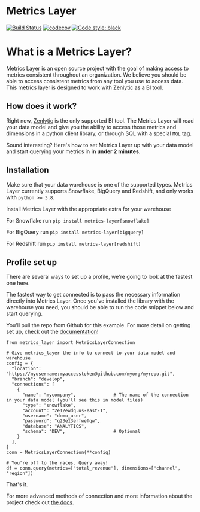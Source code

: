 # Metrics Layer

[![Build Status](https://app.travis-ci.com/Zenlytic/metrics_layer.svg?branch=master)](https://app.travis-ci.com/Zenlytic/metrics_layer)
[![codecov](https://codecov.io/gh/Zenlytic/metrics_layer/branch/master/graph/badge.svg?token=7JA6PKNV57)](https://codecov.io/gh/Zenlytic/metrics_layer)
[![Code style: black](https://img.shields.io/badge/code%20style-black-000000.svg)](https://github.com/psf/black)

# What is a Metrics Layer?

Metrics Layer is an open source project with the goal of making access to metrics consistent throughout an organization. We believe you should be able to access consistent metrics from any tool you use to access data. This metrics layer is designed to work with [Zenlytic](https://zenlytic.com) as a BI tool. 

## How does it work?

Right now, [Zenlytic](https://zenlytic.com) is the only supported BI tool. The Metrics Layer will read your data model and give you the ability to access those metrics and dimensions in a python client library, or through SQL with a special `MQL` tag.

Sound interesting? Here's how to set Metrics Layer up with your data model and start querying your metrics in **in under 2 minutes**.

## Installation

Make sure that your data warehouse is one of the supported types. Metrics Layer currently supports Snowflake, BigQuery and Redshift, and only works with `python >= 3.8`.

Install Metrics Layer with the appropriate extra for your warehouse

For Snowflake run `pip install metrics-layer[snowflake]`

For BigQuery run `pip install metrics-layer[bigquery]`

For Redshift run `pip install metrics-layer[redshift]`


## Profile set up

There are several ways to set up a profile, we're going to look at the fastest one here.

The fastest way to get connected is to pass the necessary information directly into Metrics Layer. Once you've installed the library with the warehouse you need, you should be able to run the code snippet below and start querying.

You'll pull the repo from Github for this example. For more detail on getting set up, check out the [documentation](https://docs.zenlytic.com)!


```
from metrics_layer import MetricsLayerConnection

# Give metrics_layer the info to connect to your data model and warehouse
config = {
  "location": "https://myusername:myaccesstoken@github.com/myorg/myrepo.git",
  "branch": "develop",
  "connections": [
    {
      "name": "mycompany",              # The name of the connection in your data model (you'll see this in model files)
      "type": "snowflake",
      "account": "2e12ewdq.us-east-1",
      "username": "demo_user",
      "password": "q23e13erfwefqw",
      "database": "ANALYTICS",
      "schema": "DEV",                  # Optional
    }
  ],
}
conn = MetricsLayerConnection(**config)

# You're off to the races. Query away!
df = conn.query(metrics=["total_revenue"], dimensions=["channel", "region"])
```

That's it.

For more advanced methods of connection and more information about the project check out [the docs](https://docs.zenlytic.com).
